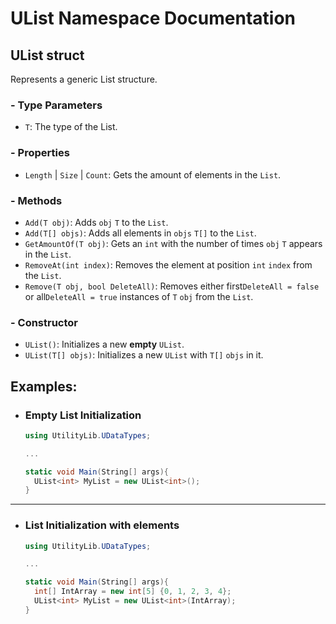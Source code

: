 # UList Namespace Documentation

## UList<T> struct
Represents a generic List structure.

### - Type Parameters
- `T`: The type of the List.

### - Properties
- `Length` | `Size` | `Count`: Gets the amount of elements in the `List`.

### - Methods
- `Add(T obj)`: Adds `obj` `T` to the `List`.
- `Add(T[] objs)`: Adds all elements in `objs` `T[]` to the `List`.
- `GetAmountOf(T obj)`: Gets an `int` with the number of times `obj` `T` appears in the `List`. 
- `RemoveAt(int index)`: Removes the element at position `int` `index` from the `List`.
- `Remove(T obj, bool DeleteAll)`: Removes either first`DeleteAll = false` 
or all`DeleteAll = true` instances of `T` `obj` from the `List`.

### - Constructor
- `UList()`: Initializes a new **empty** `UList`.
- `UList(T[] objs)`: Initializes a new `UList` with `T[]` `objs` in it.

## Examples:

- ### Empty List Initialization
  ```C#
  using UtilityLib.UDataTypes;
  
  ...
  
  static void Main(String[] args){
    UList<int> MyList = new UList<int>();
  }
  ```
  
---

- ### List Initialization with elements
  ```C#
  using UtilityLib.UDataTypes;
  
  ...
  
  static void Main(String[] args){
    int[] IntArray = new int[5] {0, 1, 2, 3, 4};
    UList<int> MyList = new UList<int>(IntArray);
  }
  ```